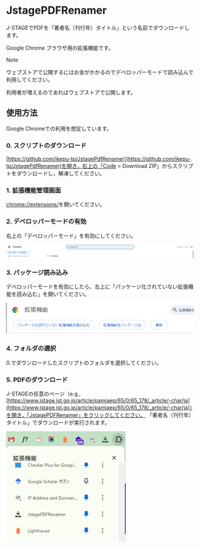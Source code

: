 # JstagePDFRenamer

J-STAGEでPDFを「著者名（刊行年）タイトル」という名前でダウンロードします。

Google Chrome ブラウザ用の拡張機能です。

> [!NOTE]
> ウェブストアで公開するにはお金がかかるのでデベロッパーモードで読み込んで利用してください。
> 
> 利用者が増えるのであればウェブストアで公開します。

## 使用方法

Google Chromeでの利用を想定しています。

### 0. スクリプトのダウンロード

[https://github.com/ikepu-tp/JstagePdfRenamer](https://github.com/ikepu-tp/JstagePdfRenamer)を開き，右上の「Code > Download ZIP」からスクリプトをダウンロードし，解凍してください。

### 1. 拡張機能管理画面

[chrome://extensions/](chrome://extensions/)を開いてください。

### 2. デベロッパーモードの有効

右上の「デベロッパーモード」を有効にしてください。

![デベロッパーモードの有効](img/2_able_developer_mode.png)

### 3. パッケージ読み込み

デベロッパーモードを有効にしたら，左上に「パッケージ化されていない拡張機能を読み込む」を開いてください。

![パッケージ読み込み](img/3_read_package.png)

### 4. フォルダの選択

0.でダウンロードしたスクリプトのフォルダを選択してください。

### 5. PDFのダウンロード

J-STAGEの任意のページ（e.g., [https://www.jstage.jst.go.jp/article/pamjaep/65/0/65_178/_article/-char/ja](https://www.jstage.jst.go.jp/article/pamjaep/65/0/65_178/_article/-char/ja)）を開き，「JstagePDFRenamer」をクリックしてください。
「著者名（刊行年）タイトル」でダウンロードが実行されます。

![拡張機能のクリック](img/5_download_pdf.png)
